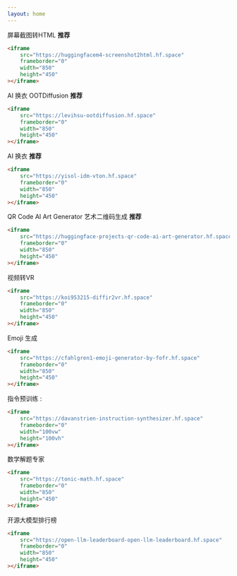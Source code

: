 ```yaml
---
layout: home
---
```


屏幕截图转HTML **推荐**
```md
<iframe
	src="https://huggingfacem4-screenshot2html.hf.space"
	frameborder="0"
	width="850"
	height="450"
></iframe>

```

AI 换衣 OOTDiffusion **推荐**
```md
<iframe
	src="https://levihsu-ootdiffusion.hf.space"
	frameborder="0"
	width="850"
	height="450"
></iframe>

```

AI 换衣 **推荐**
```md
<iframe
	src="https://yisol-idm-vton.hf.space"
	frameborder="0"
	width="850"
	height="450"
></iframe>

```

QR Code AI Art Generator 艺术二维码生成 **推荐**
```md
<iframe
	src="https://huggingface-projects-qr-code-ai-art-generator.hf.space"
	frameborder="0"
	width="850"
	height="450"
></iframe>

```

视频转VR
```md
<iframe
	src="https://koi953215-diffir2vr.hf.space"
	frameborder="0"
	width="850"
	height="450"
></iframe>

```

Emoji 生成
```md
<iframe
	src="https://cfahlgren1-emoji-generator-by-fofr.hf.space"
	frameborder="0"
	width="850"
	height="450"
></iframe>

```

指令预训练 :
```md
<iframe
	src="https://davanstrien-instruction-synthesizer.hf.space"
	frameborder="0"
	width="100vw"
	height="100vh"
></iframe>

```

数学解题专家
```md
<iframe
	src="https://tonic-math.hf.space"
	frameborder="0"
	width="850"
	height="450"
></iframe>

```

开源大模型排行榜
```md
<iframe
	src="https://open-llm-leaderboard-open-llm-leaderboard.hf.space"
	frameborder="0"
	width="850"
	height="450"
></iframe>

```

